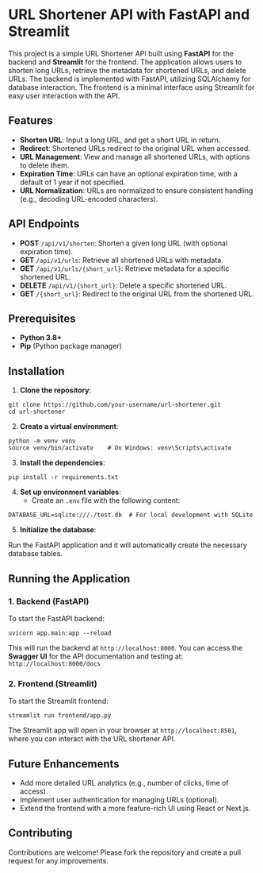 # URL Shortener API with FastAPI and Streamlit

This project is a simple URL Shortener API built using **FastAPI** for the backend and **Streamlit** for the frontend. The application allows users to shorten long URLs, retrieve the metadata for shortened URLs, and delete URLs. The backend is implemented with FastAPI, utilizing SQLAlchemy for database interaction. The frontend is a minimal interface using Streamlit for easy user interaction with the API.

## Features

- **Shorten URL**: Input a long URL, and get a short URL in return.
- **Redirect**: Shortened URLs redirect to the original URL when accessed.
- **URL Management**: View and manage all shortened URLs, with options to delete them.
- **Expiration Time**: URLs can have an optional expiration time, with a default of 1 year if not specified.
- **URL Normalization**: URLs are normalized to ensure consistent handling (e.g., decoding URL-encoded characters).
  
## API Endpoints

- **POST** `/api/v1/shorten`: Shorten a given long URL (with optional expiration time).
- **GET** `/api/v1/urls`: Retrieve all shortened URLs with metadata.
- **GET** `/api/v1/urls/{short_url}`: Retrieve metadata for a specific shortened URL.
- **DELETE** `/api/v1/{short_url}`: Delete a specific shortened URL.
- **GET** `/{short_url}`: Redirect to the original URL from the shortened URL.

## Prerequisites

- **Python 3.8+**
- **Pip** (Python package manager)

## Installation

1. **Clone the repository**:

```
git clone https://github.com/your-username/url-shortener.git
cd url-shortener
```

2. **Create a virtual environment**:

```
python -m venv venv
source venv/bin/activate    # On Windows: venv\Scripts\activate
```

3. **Install the dependencies**:

```
pip install -r requirements.txt
```

4. **Set up environment variables**:
   - Create an `.env` file with the following content:

```
DATABASE_URL=sqlite:///./test.db  # For local development with SQLite
```

5. **Initialize the database**:

Run the FastAPI application and it will automatically create the necessary database tables.

## Running the Application

### 1. **Backend (FastAPI)**

To start the FastAPI backend:

```
uvicorn app.main:app --reload
```

This will run the backend at `http://localhost:8000`. You can access the **Swagger UI** for the API documentation and testing at: `http://localhost:8000/docs`


### 2. **Frontend (Streamlit)**

To start the Streamlit frontend:

```
streamlit run frontend/app.py
```

The Streamlit app will open in your browser at `http://localhost:8501`, where you can interact with the URL shortener API.


## Future Enhancements

- Add more detailed URL analytics (e.g., number of clicks, time of access).
- Implement user authentication for managing URLs (optional).
- Extend the frontend with a more feature-rich UI using React or Next.js.
  
## Contributing

Contributions are welcome! Please fork the repository and create a pull request for any improvements.


